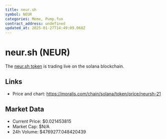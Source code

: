 ```yaml
---
title: neur.sh
symbol: NEUR
categories: Meme, Pump.fun
contract_address: undefined
updated_at: 2025-01-27T14:49:09.068Z
---
```


# neur.sh (NEUR)
The [neur.sh token](https://moralis.com/chain/solana/token/price/neursh-21) is trading live on the solana blockchain.

## Links
- Price and chart: https://moralis.com/chain/solana/token/price/neursh-21

## Market Data
- Current Price: $0.021453815
- Market Cap: $N/A
- 24h Volume: $4769277.048420439
